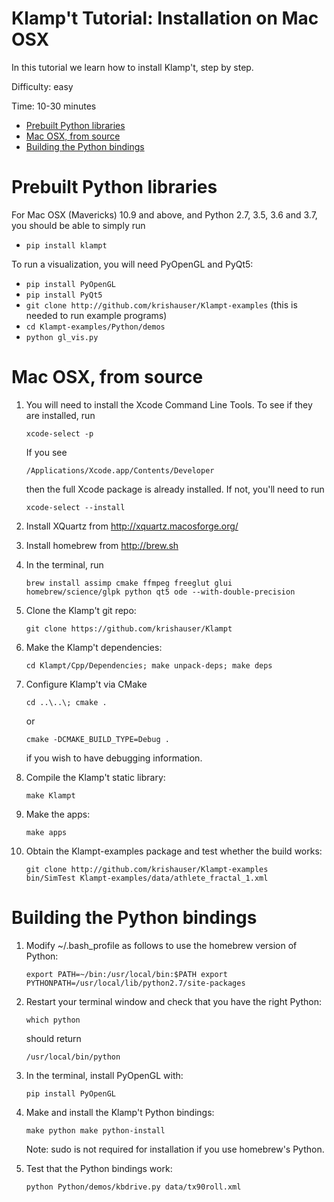 # Klamp't Tutorial: Installation on Mac OSX

In this tutorial we learn how to install Klamp't, step by step.

Difficulty: easy

Time: 10-30 minutes


- [Prebuilt Python libraries](#prebuilt-python-libraries)
- [Mac OSX, from source](#mac-osx-from-source)
- [Building the Python bindings](#building-the-python-bindings)


# Prebuilt Python libraries

For Mac OSX (Mavericks) 10.9 and above, and Python 2.7, 3.5, 3.6 and 3.7, you should be able to simply run

- `pip install klampt`

To run a visualization, you will need PyOpenGL and PyQt5:
- `pip install PyOpenGL`
- `pip install PyQt5`
- `git clone http://github.com/krishauser/Klampt-examples` (this is needed to run example programs)
- `cd Klampt-examples/Python/demos`
- `python gl_vis.py`


# Mac OSX, from source

1. You will need to install the Xcode Command Line Tools. To see if they are installed, run

    ```
    xcode-select -p
    ```

    If you see

    ```
    /Applications/Xcode.app/Contents/Developer
    ```

    then the full Xcode package is already installed. If not, you'll need to run

    ```
    xcode-select --install
    ```

2. Install XQuartz from http://xquartz.macosforge.org/
3. Install homebrew from http://brew.sh
4. In the terminal, run

    ```
    brew install assimp cmake ffmpeg freeglut glui homebrew/science/glpk python qt5 ode --with-double-precision
    ```

5. Clone the Klamp't git repo:

    ```
    git clone https://github.com/krishauser/Klampt
    ```

6. Make the Klamp't dependencies:

    ```
    cd Klampt/Cpp/Dependencies; make unpack-deps; make deps
    ```

7. Configure Klamp't via CMake

    ```
    cd ..\..\; cmake .
    ```

    or

    ```
    cmake -DCMAKE_BUILD_TYPE=Debug .
    ```

    if you wish to have debugging information.
	
8. Compile the Klamp't static library:

    ```
    make Klampt
    ```

9. Make the apps:

    ```
    make apps
    ```

10. Obtain the Klampt-examples package and test whether the build works:

    ```
    git clone http://github.com/krishauser/Klampt-examples
    bin/SimTest Klampt-examples/data/athlete_fractal_1.xml
    ```

# Building the Python bindings
1. Modify ~/.bash_profile as follows to use the homebrew version of Python:

    ```
    export PATH=~/bin:/usr/local/bin:$PATH export PYTHONPATH=/usr/local/lib/python2.7/site-packages
    ```

2. Restart your terminal window and check that you have the right Python:

    ```
    which python
    ```

    should return

    ```
    /usr/local/bin/python
    ```

3. In the terminal, install PyOpenGL with:

    ```
    pip install PyOpenGL
    ```

4. Make and install the Klamp't Python bindings:

    ```
    make python make python-install
    ```

    Note: sudo is not required for installation if you use homebrew's Python.
5. Test that the Python bindings work:

    ```
    python Python/demos/kbdrive.py data/tx90roll.xml
    ```
